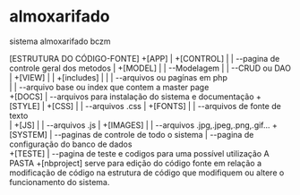 almoxarifado
============

sistema almoxarifado bczm

[ESTRUTURA DO CÓDIGO-FONTE]
+[APP]
|  +[CONTROL]
|  | --pagina de controle geral dos metodos
|  +[MODEL]
|  | --Modelagem 
|  | --CRUD ou DAO	
|  +[VIEW]
|  | +[includes]
|  | |  --arquivos ou pagínas em php 	
|  | --arquivo base ou index que contem a master page 		
+[DOCS]
| --arquivos para instalação do sistema e documentação 
+[STYLE]
|	+[CSS]
|	|  --arquivos .css
|	+[FONTS]
|	|  --arquivos de fonte de texto  
|	+[JS]
|	|  --arquivos .js
|	+[IMAGES]
|	|  --arquivos .jpg,.jpeg,.png,.gif...
+[SYSTEM]
|  --paginas de controle de todo o sistema
|  --pagina de configuração do banco de dados 	
+[TESTE]
|  --pagina de teste e codigos para uma possível utilização 
A PASTA +[nbproject] serve para edição do código fonte em relação a modificação de código na estrutura de código que modifiquem ou altere o funcionamento do sistema.
